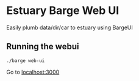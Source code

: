 # Estuary Barge Web UI

Easily plumb data/dir/car to estuary using BargeUI

## Running the webui
```
./barge web-ui
```

Go to [localhost:3000](http://localhost:3000)